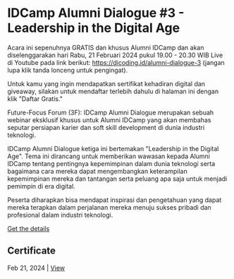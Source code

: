 # IDCamp Alumni Dialogue #3 - Leadership in the Digital Age
Acara ini sepenuhnya GRATIS dan khusus Alumni IDCamp dan akan diselenggarakan hari Rabu, 21 Februari 2024 pukul 19.00 - 20.30 WIB Live di Youtube pada link berikut: https://dicoding.id/alumni-dialogue-3 (jangan lupa klik tanda lonceng untuk pengingat).

Untuk kamu yang ingin mendapatkan sertifikat kehadiran digital dan giveaway, silakan untuk mendaftar terlebih dahulu di halaman ini dengan klik "Daftar Gratis."

Future-Focus Forum (3F): IDCamp Alumni Dialogue merupakan sebuah webinar eksklusif khusus untuk Alumni IDCamp yang akan membahas seputar persiapan karier dan soft skill development di dunia industri teknologi.

IDCamp Alumni Dialogue ketiga ini bertemakan "Leadership in the Digital Age". Tema ini dirancang untuk memberikan wawasan kepada Alumni IDCamp tentang pentingnya kepemimpinan dalam dunia teknologi serta bagaimana cara mereka dapat mengembangkan keterampilan kepemimpinan mereka dan tantangan serta peluang apa saja untuk menjadi pemimpin di era digital.

Peserta diharapkan bisa mendapat inspirasi dan pengetahuan yang dapat mereka terapkan dalam perjalanan mereka menuju sukses pribadi dan profesional dalam industri teknologi.

[Get the details](https://www.dicoding.com/events/7803)

## Certificate
Feb 21, 2024 | [View](certificate/certificate.pdf)
